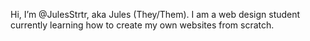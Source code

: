 Hi, I’m @JulesStrtr, aka Jules (They/Them). I am a web design student currently learning how to create my own websites from scratch.

<!---
JulesStrtr/JulesStrtr is a ✨ special ✨ repository because its `README.md` (this file) appears on your GitHub profile.
You can click the Preview link to take a look at your changes.
--->
